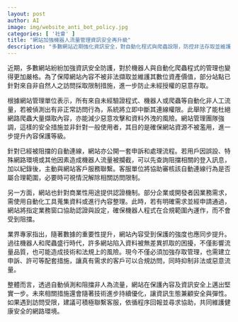 ```yaml
---
layout: post
author: AI
image: img/website_anti_bot_policy.jpg
categories: [ '社會' ]
title: "網站加強機器人流量管理資訊安全再升級"
description: "多數網站近期強化資訊安全，對自動化程式與爬蟲設限，防控非法存取並維護數位資產。非經授權流量遭偵測異常將即時中斷連線，並公開申訴與認證機制，協助合法業務需求順利接入，整體管控持續優化內容保護與合法合作的彈性。"
---
```

近期，多數網站紛紛加強資訊安全防護，對於機器人與自動化爬蟲程式的管理也變得更加嚴格。為了保障網站內容不被非法擷取並維護其數位資產價值，部分站點已針對來自非自然人之訪問採取限制措施，進一步防止未經授權的惡意存取。

根據網站管理單位表示，所有來自未經驗證程式、機器人或爬蟲等自動化非人工流量，若被偵測出有非正常訪問行為，系統將立即中斷其連線權限。此舉除了能杜絕網路爬蟲大量擷取內容，亦能減少惡意攻擊和資料外洩的風險。網站管理團隊強調，這樣的安全措施並非針對一般使用者，其目的是確保網站資源不被濫用，進一步提升內容保護等級。

針對已經被阻擋的自動連線，網站亦公開一套申訴和處理流程。若用戶因誤設、特殊網路環境或其他因素造成機器人流量被攔截，可以先查詢阻擋相關的登入訊息，加以紀錄後，主動與網站客戶服務聯繫。客服單位將協助審核該自動連線行為是否屬合理範圍，必要時可視情況解除相關訪問限制。

另一方面，網站也針對商業性用途提供認證機制。部分企業或開發者因業務需求，需使用自動化工具蒐集資料或進行內容整理。此時，若有明確需求並經申請通過，網站將指定業務窗口協助認證與設定，確保機器人程式在合規範圍內運作，而不會受到阻擋。

業界專家指出，隨著數據的重要性提升，網站內容受到保護的強度也應同步提升。過往機器人和爬蟲盛行時代，許多網站陷入資料被無差異抓取的困擾，不僅影響流量品質，也可能造成技術和法規上的風險。現今不僅必須加強存取管理，也需建立申訴、許可等配套措施，讓真有需求的客戶可以合規訪問，同時抑制非法或惡意流量。

整體而言，透過自動偵測和阻擋非人為流量，網站在保護內容及資訊安全上邁出堅實一步。未來相關措施還會隨著技術進步持續優化，讓資訊生態兼顧安全與彈性。如果遇到訪問受限，建議可積極聯繫客服，依循程序回報並尋求協助，共同維護健康安全的網路環境。